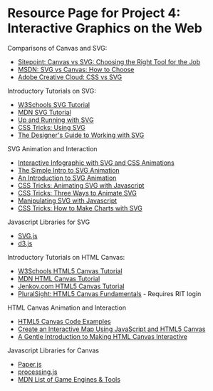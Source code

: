 # Resource Page for Project 4: Interactive Graphics on the Web

Comparisons of Canvas and SVG:
- [Sitepoint: Canvas vs SVG: Choosing the Right Tool for the Job](https://www.sitepoint.com/canvas-vs-svg-choosing-the-right-tool-for-the-job/)
- [MSDN: SVG vs Canvas: How to Choose](https://msdn.microsoft.com/en-us/library/gg193983(v=vs.85).aspx#Using_Canvas_AndOr_SVG)
- [Adobe Creative Cloud: CSS vs SVG](https://blogs.adobe.com/creativecloud/css-vs-svg-the-final-roundup/)

Introductory Tutorials on SVG:
- [W3Schools SVG Tutorial](https://www.w3schools.com/graphics/svg_intro.asp)
- [MDN SVG Tutorial](https://developer.mozilla.org/en-US/docs/Web/SVG/Tutorial)
- [Up and Running with SVG](http://svgtutorial.com/)
- [CSS Tricks: Using SVG](https://css-tricks.com/using-svg/)
- [The Designer's Guide to Working with SVG](https://www.sitepoint.com/designers-guide-working-with-svg/)

SVG Animation and Interaction
- [Interactive Infographic with SVG and CSS Animations](https://tympanus.net/codrops/2013/02/06/interactive-infographic-with-svg-and-css-animations/)
- [The Simple Intro to SVG Animation](https://davidwalsh.name/svg-animation)
- [An Introduction to SVG Animation](https://bigbitecreative.com/introduction-svg-animation/)
- [CSS Tricks: Animating SVG with Javascript](https://css-tricks.com/lodge/svg/27-animating-svg-javascript/)
- [CSS Tricks: Three Ways to Animate SVG](https://css-tricks.com/video-screencasts/135-three-ways-animate-svg/)
- [Manipulating SVG with Javascript](http://svgtutorial.com/manipulating-svg-with-javascript/)
- [CSS Tricks: How to Make Charts with SVG](https://css-tricks.com/how-to-make-charts-with-svg/)

Javascript Libraries for SVG
- [SVG.js](http://svgjs.com/tutorials/)
- [d3.js](https://d3js.org/)


Introductory Tutorials on HTML Canvas:
- [W3Schools HTML5 Canvas Tutorial](https://www.w3schools.com/graphics/canvas_intro.asp)
- [MDN HTML Canvas Tutorial](https://developer.mozilla.org/en-US/docs/Web/API/Canvas_API/Tutorial)
- [Jenkov.com HTML5 Canvas Tutorial](http://tutorials.jenkov.com/html5-canvas/index.html)
- [PluralSight: HTML5 Canvas Fundamentals](https://app.pluralsight.com/library/courses/html5-canvas-fundamentals/table-of-contents) - Requires RIT login

HTML Canvas Animation and Interaction
- [HTML5 Canvas Code Examples](http://curran.github.io/HTML5Examples/)
- [Create an Interactive Map Using JavaScript and HTML5 Canvas](http://dev.filkor.org/2013/04/14/create-an-interactive-map-using-javascript-and-html-5-canvas/)
- [A Gentle Introduction to Making HTML Canvas Interactive](https://simonsarris.com/making-html5-canvas-useful/)

Javascript Libraries for Canvas
- [Paper.js](http://paperjs.org/)
- [processing.js](http://processingjs.org/)
- [MDN List of Game Engines & Tools](https://developer.mozilla.org/en-US/docs/Games/Tools/Engines_and_tools)
